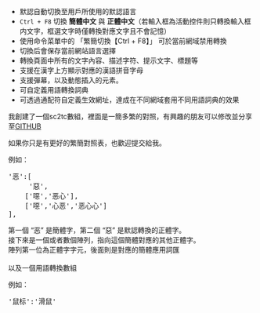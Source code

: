 + 默認自動切換至用戶所使用的默認語言
+ `Ctrl + F8` 切換 **簡體中文** 與 **正體中文**（若輸入框為活動控件則只轉換輸入框内文字，框選文字時僅轉換對應文字且不會記憶）
+ 使用命令菜單中的 「繁簡切換【Ctrl + F8】」 可於當前網域禁用轉換
+ 切換后會保存當前網站語言選擇
+ 轉換頁面中所有的文字內容、描述字符、提示文字、標題等
+ 支援在漢字上方顯示對應的漢語拼音字母
+ 支援彈幕，以及動態插入的元素。
+ 可自定義用語轉換詞典
+ 可透過通配符自定義生效網址，達成在不同網域套用不同用語詞典的效果

我創建了一個sc2tc數組，裡面是一簡多繁的對照，有興趣的朋友可以修改並分享至[GITHUB](https://github.com/hoothin/UserScripts/blob/master/Switch%20Traditional%20Chinese%20and%20Simplified%20Chinese/Switch%20Traditional%20Chinese%20and%20Simplified%20Chinese.user.js)

如果你只是有更好的繁簡對照表，也歡迎提交給我。

例如：
<pre>'恶':[
     '惡',
    ['噁','恶心'],
    ['噁','心恶','恶心心']
],</pre>
第一個 “恶” 是簡體字，第二個 “惡” 是默認轉換的正體字。<br>接下來是一個或者數個陣列，指向這個簡體對應的其他正體字。<br>陣列第一位為正體字字元，後面則是對應的簡體應用詞匯
<br><br>
以及一個用語轉換數組

例如：
<pre>'鼠标':'滑鼠'
</pre>
